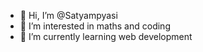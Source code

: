 - 👋 Hi, I’m @Satyampyasi
- 👀 I’m interested in maths and coding 
- 🌱 I’m currently learning web development 

  

<!---
Satyampyasi/Satyampyasi is a ✨ special ✨ repository because its `README.md` (this file) appears on your GitHub profile.
You can click the Preview link to take a look at your changes.
--->
